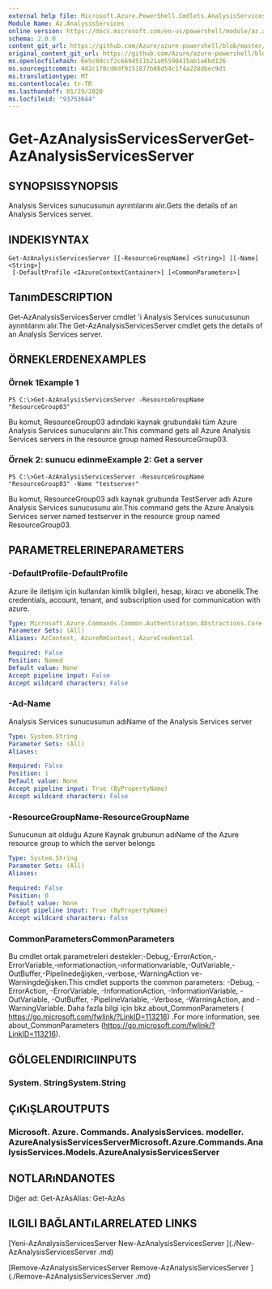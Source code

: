 ```yaml
---
external help file: Microsoft.Azure.PowerShell.Cmdlets.AnalysisServices.dll-Help.xml
Module Name: Az.AnalysisServices
online version: https://docs.microsoft.com/en-us/powershell/module/az.analysisservices/get-azanalysisservicesserver
schema: 2.0.0
content_git_url: https://github.com/Azure/azure-powershell/blob/master/src/AnalysisServices/AnalysisServices/help/Get-AzAnalysisServicesServer.md
original_content_git_url: https://github.com/Azure/azure-powershell/blob/master/src/AnalysisServices/AnalysisServices/help/Get-AzAnalysisServicesServer.md
ms.openlocfilehash: 6e5c8dccf2c6694511b21a05590415ab1a6bd126
ms.sourcegitcommit: 4d2c178cd6df9151877b08d54c1f4a228dbec9d1
ms.translationtype: MT
ms.contentlocale: tr-TR
ms.lasthandoff: 01/29/2020
ms.locfileid: "93753644"
---
```

# <span data-ttu-id="b16ad-101">Get-AzAnalysisServicesServer</span><span class="sxs-lookup"><span data-stu-id="b16ad-101">Get-AzAnalysisServicesServer</span></span>

## <span data-ttu-id="b16ad-102">SYNOPSIS</span><span class="sxs-lookup"><span data-stu-id="b16ad-102">SYNOPSIS</span></span>
<span data-ttu-id="b16ad-103">Analysis Services sunucusunun ayrıntılarını alır.</span><span class="sxs-lookup"><span data-stu-id="b16ad-103">Gets the details of an Analysis Services server.</span></span>

## <span data-ttu-id="b16ad-104">INDEKI</span><span class="sxs-lookup"><span data-stu-id="b16ad-104">SYNTAX</span></span>

```
Get-AzAnalysisServicesServer [[-ResourceGroupName] <String>] [[-Name] <String>]
 [-DefaultProfile <IAzureContextContainer>] [<CommonParameters>]
```

## <span data-ttu-id="b16ad-105">Tanım</span><span class="sxs-lookup"><span data-stu-id="b16ad-105">DESCRIPTION</span></span>
<span data-ttu-id="b16ad-106">Get-AzAnalysisServicesServer cmdlet 'i Analysis Services sunucusunun ayrıntılarını alır.</span><span class="sxs-lookup"><span data-stu-id="b16ad-106">The Get-AzAnalysisServicesServer cmdlet gets the details of an Analysis Services server.</span></span>

## <span data-ttu-id="b16ad-107">ÖRNEKLERDEN</span><span class="sxs-lookup"><span data-stu-id="b16ad-107">EXAMPLES</span></span>

### <span data-ttu-id="b16ad-108">Örnek 1</span><span class="sxs-lookup"><span data-stu-id="b16ad-108">Example 1</span></span>
```
PS C:\>Get-AzAnalysisServicesServer -ResourceGroupName "ResourceGroup03"
```

<span data-ttu-id="b16ad-109">Bu komut, ResourceGroup03 adındaki kaynak grubundaki tüm Azure Analysis Services sunucularını alır.</span><span class="sxs-lookup"><span data-stu-id="b16ad-109">This command gets all Azure Analysis Services servers in the resource group named ResourceGroup03.</span></span>

### <span data-ttu-id="b16ad-110">Örnek 2: sunucu edinme</span><span class="sxs-lookup"><span data-stu-id="b16ad-110">Example 2: Get a server</span></span>
```
PS C:\>Get-AzAnalysisServicesServer -ResourceGroupName "ResourceGroup03" -Name "testserver"
```

<span data-ttu-id="b16ad-111">Bu komut, ResourceGroup03 adlı kaynak grubunda TestServer adlı Azure Analysis Services sunucusunu alır.</span><span class="sxs-lookup"><span data-stu-id="b16ad-111">This command gets the Azure Analysis Services server named testserver in the resource group named ResourceGroup03.</span></span>

## <span data-ttu-id="b16ad-112">PARAMETRELERINE</span><span class="sxs-lookup"><span data-stu-id="b16ad-112">PARAMETERS</span></span>

### <span data-ttu-id="b16ad-113">-DefaultProfile</span><span class="sxs-lookup"><span data-stu-id="b16ad-113">-DefaultProfile</span></span>
<span data-ttu-id="b16ad-114">Azure ile iletişim için kullanılan kimlik bilgileri, hesap, kiracı ve abonelik.</span><span class="sxs-lookup"><span data-stu-id="b16ad-114">The credentials, account, tenant, and subscription used for communication with azure.</span></span>

```yaml
Type: Microsoft.Azure.Commands.Common.Authentication.Abstractions.Core.IAzureContextContainer
Parameter Sets: (All)
Aliases: AzContext, AzureRmContext, AzureCredential

Required: False
Position: Named
Default value: None
Accept pipeline input: False
Accept wildcard characters: False
```

### <span data-ttu-id="b16ad-115">-Ad</span><span class="sxs-lookup"><span data-stu-id="b16ad-115">-Name</span></span>
<span data-ttu-id="b16ad-116">Analysis Services sunucusunun adı</span><span class="sxs-lookup"><span data-stu-id="b16ad-116">Name of the Analysis Services server</span></span>

```yaml
Type: System.String
Parameter Sets: (All)
Aliases:

Required: False
Position: 1
Default value: None
Accept pipeline input: True (ByPropertyName)
Accept wildcard characters: False
```

### <span data-ttu-id="b16ad-117">-ResourceGroupName</span><span class="sxs-lookup"><span data-stu-id="b16ad-117">-ResourceGroupName</span></span>
<span data-ttu-id="b16ad-118">Sunucunun ait olduğu Azure Kaynak grubunun adı</span><span class="sxs-lookup"><span data-stu-id="b16ad-118">Name of the Azure resource group to which the server belongs</span></span>

```yaml
Type: System.String
Parameter Sets: (All)
Aliases:

Required: False
Position: 0
Default value: None
Accept pipeline input: True (ByPropertyName)
Accept wildcard characters: False
```

### <span data-ttu-id="b16ad-119">CommonParameters</span><span class="sxs-lookup"><span data-stu-id="b16ad-119">CommonParameters</span></span>
<span data-ttu-id="b16ad-120">Bu cmdlet ortak parametreleri destekler:-Debug,-ErrorAction,-ErrorVariable,-ınformationaction,-ınformationvariable,-OutVariable,-OutBuffer,-Pipelinedeğişken,-verbose,-WarningAction ve-Warningdeğişken.</span><span class="sxs-lookup"><span data-stu-id="b16ad-120">This cmdlet supports the common parameters: -Debug, -ErrorAction, -ErrorVariable, -InformationAction, -InformationVariable, -OutVariable, -OutBuffer, -PipelineVariable, -Verbose, -WarningAction, and -WarningVariable.</span></span> <span data-ttu-id="b16ad-121">Daha fazla bilgi için bkz about_CommonParameters ( https://go.microsoft.com/fwlink/?LinkID=113216) .</span><span class="sxs-lookup"><span data-stu-id="b16ad-121">For more information, see about_CommonParameters (https://go.microsoft.com/fwlink/?LinkID=113216).</span></span>

## <span data-ttu-id="b16ad-122">GÖLGELENDIRICI</span><span class="sxs-lookup"><span data-stu-id="b16ad-122">INPUTS</span></span>

### <span data-ttu-id="b16ad-123">System. String</span><span class="sxs-lookup"><span data-stu-id="b16ad-123">System.String</span></span>

## <span data-ttu-id="b16ad-124">ÇıKıŞLAR</span><span class="sxs-lookup"><span data-stu-id="b16ad-124">OUTPUTS</span></span>

### <span data-ttu-id="b16ad-125">Microsoft. Azure. Commands. AnalysisServices. modeller. AzureAnalysisServicesServer</span><span class="sxs-lookup"><span data-stu-id="b16ad-125">Microsoft.Azure.Commands.AnalysisServices.Models.AzureAnalysisServicesServer</span></span>

## <span data-ttu-id="b16ad-126">NOTLARıNDA</span><span class="sxs-lookup"><span data-stu-id="b16ad-126">NOTES</span></span>
<span data-ttu-id="b16ad-127">Diğer ad: Get-AzAs</span><span class="sxs-lookup"><span data-stu-id="b16ad-127">Alias: Get-AzAs</span></span>

## <span data-ttu-id="b16ad-128">ILGILI BAĞLANTıLAR</span><span class="sxs-lookup"><span data-stu-id="b16ad-128">RELATED LINKS</span></span>

[<span data-ttu-id="b16ad-129">Yeni-AzAnalysisServicesServer </span><span class="sxs-lookup"><span data-stu-id="b16ad-129">New-AzAnalysisServicesServer </span></span>](./New-AzAnalysisServicesServer .md)

[<span data-ttu-id="b16ad-130">Remove-AzAnalysisServicesServer </span><span class="sxs-lookup"><span data-stu-id="b16ad-130">Remove-AzAnalysisServicesServer </span></span>](./Remove-AzAnalysisServicesServer .md)
